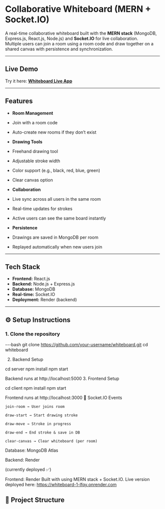 #  Collaborative Whiteboard (MERN + Socket.IO)

A real-time collaborative whiteboard built with the **MERN stack** (MongoDB, Express.js, React.js, Node.js) and **Socket.IO** for live collaboration.  
Multiple users can join a room using a room code and draw together on a shared canvas with persistence and synchronization.

---

##  Live Demo

Try it here: [**Whiteboard Live App**](https://whiteboard-1-lfqy.onrender.com)

---

##  Features

-  **Room Management**
  - Join with a room code  
  - Auto-create new rooms if they don’t exist  

-  **Drawing Tools**
  - Freehand drawing tool  
  - Adjustable stroke width  
  - Color support (e.g., black, red, blue, green)  
  - Clear canvas option  

-  **Collaboration**
  - Live sync across all users in the same room  
  - Real-time updates for strokes  
  - Active users can see the same board instantly  

-  **Persistence**
  - Drawings are saved in MongoDB per room  
  - Replayed automatically when new users join  

---

## Tech Stack

- **Frontend:** React.js  
- **Backend:** Node.js + Express.js  
- **Database:** MongoDB  
- **Real-time:** Socket.IO  
- **Deployment:** Render (backend) 

---

## ⚙️ Setup Instructions

### 1. Clone the repository
 ---bash
git clone https://github.com/your-username/whiteboard.git
cd whiteboard

2. Backend Setup

cd server
npm install
npm start

Backend runs at http://localhost:5000
3. Frontend Setup

cd client
npm install
npm start

Frontend runs at http://localhost:3000
🔌 Socket.IO Events

    join-room → User joins room

    draw-start → Start drawing stroke

    draw-move → Stroke in progress

    draw-end → End stroke & save in DB

    clear-canvas → Clear whiteboard (per room)

 Database: MongoDB Atlas

Backend: Render

(currently deployed ✅)

Frontend: Render
Built with using MERN stack + Socket.IO.
Live version deployed here: https://whiteboard-1-lfqy.onrender.com

## 📂 Project Structure

